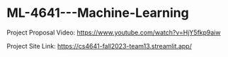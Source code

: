 # ML-4641---Machine-Learning

Project Proposal Video: https://www.youtube.com/watch?v=HjY5fkp9aiw

Project Site Link: https://cs4641-fall2023-team13.streamlit.app/
